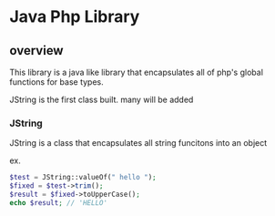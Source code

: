 # Java Php Library

## overview
This library is a java like library that encapsulates all of php's global functions for base types.

JString is the first class built. many will be added

### JString

JString is a class that encapsulates all string funcitons into an object

ex.
```Php
$test = JString::valueOf(" hello ");
$fixed = $test->trim();
$result = $fixed->toUpperCase();
echo $result; // 'HELLO'
```
